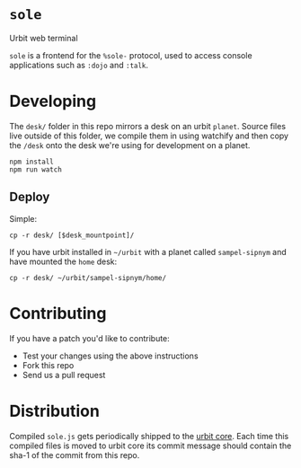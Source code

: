 # `sole`
Urbit web terminal

`sole` is a frontend for the `%sole-` protocol, used to access console applications such as `:dojo` and `:talk`.

# Developing

The `desk/` folder in this repo mirrors a desk on an urbit `planet`.  Source files live outside of this folder, we compile them in using watchify and then copy the `/desk` onto the desk we're using for development on a planet.

```
npm install
npm run watch
```
## Deploy

Simple:

`cp -r desk/ [$desk_mountpoint]/`

If you have urbit installed in `~/urbit` with a planet called `sampel-sipnym` and have mounted the `home` desk:

`cp -r desk/ ~/urbit/sampel-sipnym/home/`

# Contributing

If you have a patch you'd like to contribute:

- Test your changes using the above instructions
- Fork this repo
- Send us a pull request

# Distribution

Compiled `sole.js` gets periodically shipped to the [urbit core](http://github.com/urbit/urbit).  Each time this compiled files is moved to urbit core its commit message should contain the sha-1 of the commit from this repo.  
